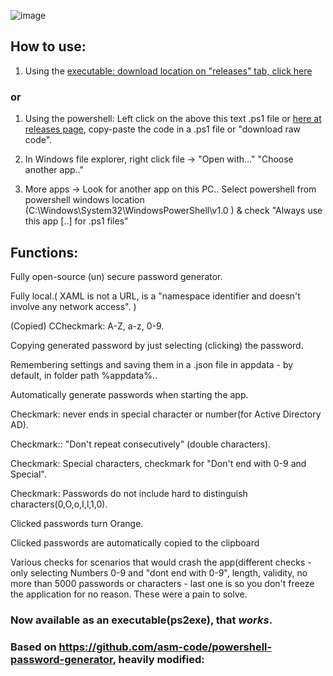 ![image](https://github.com/HaruRose/powershell-password-generator/assets/161178913/41998291-3055-4eda-a168-01189dcf0a14)

## How to use:

1. Using the [executable: download location on "releases" tab, click here](https://github.com/HaruRose/powershell-password-generator/releases/tag/download) 

### or

1. Using the powershell: Left click on the above this text .ps1 file or [here at releases page](https://github.com/HaruRose/powershell-password-generator/releases/tag/download), copy-paste the code in a .ps1 file or "download raw code".

2. In Windows file explorer, right click file -> "Open with..." "Choose another app.."

3. More apps -> Look for another app on this PC.. Select powershell from powershell windows location (C:\Windows\System32\WindowsPowerShell\v1.0 ) & check "Always use this app [..] for .ps1 files"


## Functions:

Fully open-source (un) secure password generator. 

Fully local.( XAML is not a URL, is a "namespace identifier and doesn't involve any network access". )

(Copied) CCheckmark:  A-Z, a-z, 0-9.

Copying generated password by just selecting (clicking) the password.

Remembering settings and saving them in a .json file in appdata - by default, in folder path %appdata%..

Automatically generate passwords when starting the app.

Checkmark: never ends in special character or number(for Active Directory AD).

Checkmark:: "Don't repeat consecutively" (double characters). 

Checkmark: Special characters, checkmark for "Don't end with 0-9 and Special".

Checkmark: Passwords do not include hard to distinguish characters(0,O,o,I,l,1,0).

Clicked passwords turn Orange. 

Clicked passwords are automatically copied to the clipboard

Various checks for scenarios that would crash the app(different checks - only selecting Numbers 0-9 and "dont end with 0-9", length, validity, no more than 5000 passwords or characters - last one is so you don't freeze the application for no reason. These were a pain to solve.


### Now available as an executable(ps2exe), that *works*.

### Based on https://github.com/asm-code/powershell-password-generator, heavily modified:
